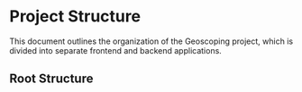 # Project Structure

This document outlines the organization of the Geoscoping project, which is divided into separate frontend and backend applications.

## Root Structure
